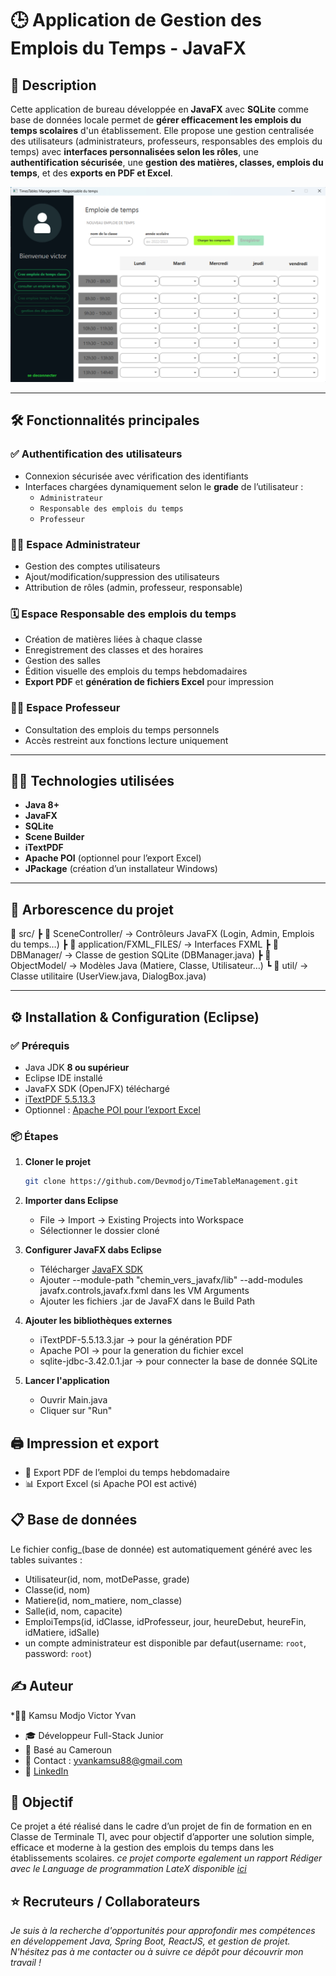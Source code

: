 # 🕒 Application de Gestion des Emplois du Temps - JavaFX

## 📌 Description

Cette application de bureau développée en **JavaFX** avec **SQLite** comme base de données locale permet de **gérer efficacement les emplois du temps scolaires** d'un établissement. Elle propose une gestion centralisée des utilisateurs (administrateurs, professeurs, responsables des emplois du temps) avec **interfaces personnalisées selon les rôles**, une **authentification sécurisée**, une **gestion des matières, classes, emplois du temps**, et des **exports en PDF et Excel**.

<p align="center">
  <img src="https://raw.githubusercontent.com/Devmodjo/rapport-soutenance-terminal/main/enregistrementEmploiTempsClasse.png" alt="Interface Admin" width="600">
</p>


---

## 🛠️ Fonctionnalités principales

### ✅ Authentification des utilisateurs
- Connexion sécurisée avec vérification des identifiants
- Interfaces chargées dynamiquement selon le **grade** de l’utilisateur :
  - `Administrateur`
  - `Responsable des emplois du temps`
  - `Professeur`

### 👩‍🏫 Espace Administrateur
- Gestion des comptes utilisateurs
- Ajout/modification/suppression des utilisateurs
- Attribution de rôles (admin, professeur, responsable)

### 🗓️ Espace Responsable des emplois du temps
- Création de matières liées à chaque classe
- Enregistrement des classes et des horaires
- Gestion des salles
- Édition visuelle des emplois du temps hebdomadaires
- **Export PDF** et **génération de fichiers Excel** pour impression

### 👨‍🏫 Espace Professeur
- Consultation des emplois du temps personnels
- Accès restreint aux fonctions lecture uniquement

---

## 🧑‍💻 Technologies utilisées

- **Java 8+**
- **JavaFX**
- **SQLite**
- **Scene Builder**
- **iTextPDF**
- **Apache POI** (optionnel pour l’export Excel)
- **JPackage** (création d’un installateur Windows)

---

## 📂 Arborescence du projet

📁 src/
┣ 📁 SceneController/ → Contrôleurs JavaFX (Login, Admin, Emplois du temps…)
┣ 📁 application/FXML_FILES/ → Interfaces FXML
┣ 📁 DBManager/ → Classe de gestion SQLite (DBManager.java)
┣ 📁 ObjectModel/ → Modèles Java (Matiere, Classe, Utilisateur…)
┗ 📁 util/ → Classe utilitaire (UserView.java, DialogBox.java)


---

## ⚙️ Installation & Configuration (Eclipse)

### ✅ Prérequis

- Java JDK **8 ou supérieur**
- Eclipse IDE installé
- JavaFX SDK (OpenJFX) téléchargé
- [iTextPDF 5.5.13.3](https://github.com/itext/itextpdf/releases/tag/5.5.13.3)
- Optionnel : [Apache POI pour l’export Excel](https://archive.apache.org/dist/poi/release/bin/poi-bin-3.9-20121203.zip )

### 📦 Étapes

1. **Cloner le projet**
   ```bash
   git clone https://github.com/Devmodjo/TimeTableManagement.git

2. **Importer dans Eclipse**
   - File → Import → Existing Projects into Workspace
   - Sélectionner le dossier cloné
     
3. **Configurer JavaFX dabs Eclipse**
   - Télécharger [JavaFX SDK](https://openjfx.io)
   - Ajouter --module-path "chemin_vers_javafx/lib" --add-modules javafx.controls,javafx.fxml dans les VM Arguments
   - Ajouter les fichiers .jar de JavaFX dans le Build Path
     
4. **Ajouter les bibliothèques externes**
   - iTextPDF-5.5.13.3.jar → pour la génération PDF
   - Apache POI → pour la generation du fichier excel
   - sqlite-jdbc-3.42.0.1.jar → pour connecter la base de donnée SQLite
     
5. **Lancer l'application**
   - Ouvrir Main.java
   - Cliquer sur "Run"
  
## 🖨️ Impression et export
- 📄 Export PDF de l’emploi du temps hebdomadaire
- 📊 Export Excel (si Apache POI est activé)

## 📋 Base de données
  Le fichier config_(base de donnée) est automatiquement généré avec les tables suivantes :

- Utilisateur(id, nom, motDePasse, grade)
- Classe(id, nom)
- Matiere(id, nom_matiere, nom_classe)
- Salle(id, nom, capacite)
- EmploiTemps(id, idClasse, idProfesseur, jour, heureDebut, heureFin, idMatiere, idSalle)
- un compte administrateur est disponible par defaut(username: `root`, password: `root`)

## ✍️ Auteur
 *👨‍💻 Kamsu Modjo Victor Yvan
* 🎓 Développeur Full-Stack Junior
* 📍 Basé au Cameroun
* 📧 Contact : yvankamsu88@gmail.com
* 🔗 [LinkedIn](https://www.linkedin.com/in/victor-modjo-5933162a3/)

## 🚀 Objectif
Ce projet a été réalisé dans le cadre d’un projet de fin de formation en en Classe de Terminale TI, avec pour objectif d’apporter une solution simple, efficace et moderne à la gestion des emplois du temps dans les établissements scolaires.
*ce projet comporte egalement un rapport Rédiger avec le Language de programmation LateX disponible [ici](https://github.com/Devmodjo/rapport-soutenance-terminal)* 

 ## ⭐ Recruteurs / Collaborateurs
*Je suis à la recherche d'opportunités pour approfondir mes compétences en développement Java, Spring Boot, ReactJS, et gestion de projet.
N'hésitez pas à me contacter ou à suivre ce dépôt pour découvrir mon travail !*

